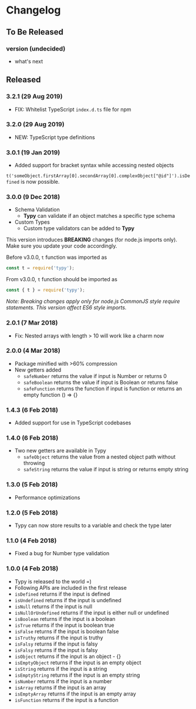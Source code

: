 # Changelog

## To Be Released

### version (undecided)

* what's next

## Released

### 3.2.1 (29 Aug 2019)

* FIX: Whitelist TypeScript `index.d.ts` file for npm

### 3.2.0 (29 Aug 2019)

* NEW: TypeScript type definitions

### 3.0.1 (19 Jan 2019)

* Added support for bracket syntax while accessing nested objects

`t('someObject.firstArray[0].secondArray[0].complexObject["@id"]').isDefined` is now possible.

### 3.0.0 (9 Dec 2018)

* Schema Validation
  * **Typy** can validate if an object matches a specific type schema
* Custom Types
  * Custom type validators can be added to **Typy**

This version introduces **BREAKING** changes (for node.js imports only). Make sure you update your code accordingly.

Before v3.0.0, `t` function was imported as

```js
const t = require('typy');
```

From v3.0.0, `t` function should be imported as

```js
const { t } = require('typy');
```

_Note: Breaking changes apply only for node.js CommonJS style require statements. This version affect ES6 style imports._

### 2.0.1 (7 Mar 2018)

* Fix: Nested arrays with length > 10 will work like a charm now

### 2.0.0 (4 Mar 2018)

* Package minified with >60% compression
* New getters added
  * `safeNumber` returns the value if input is Number or returns 0
  * `safeBoolean` returns the value if input is Boolean or returns false
  * `safeFunction` returns the function if input is function or returns an empty function () => {}

### 1.4.3 (6 Feb 2018)

* Added support for use in TypeScript codebases

### 1.4.0 (6 Feb 2018)

* Two new getters are available in Typy
  * `safeObject` returns the value from a nested object path without throwing
  * `safeString` returns the value if input is string or returns empty string

### 1.3.0 (5 Feb 2018)

* Performance optimizations

### 1.2.0 (5 Feb 2018)

* Typy can now store results to a variable and check the type later

### 1.1.0 (4 Feb 2018)

* Fixed a bug for Number type validation

### 1.0.0 (4 Feb 2018)

* Typy is released to the world =)
* Following APIs are included in the first release
 * `isDefined` returns if the input is defined
 * `isUndefined` returns if the input is undefined
 * `isNull` returns if the input is null
 * `isNullOrUndefined` returns if the input is either null or undefined
 * `isBoolean` returns if the input is a boolean
 * `isTrue` returns if the input is boolean true
 * `isFalse` returns if the input is boolean false
 * `isTruthy` returns if the input is truthy
 * `isFalsy` returns if the input is falsy
 * `isFalsy` returns if the input is falsy
 * `isObject` returns if the input is an object - {}
 * `isEmptyObject` returns if the input is an empty object
 * `isString` returns if the input is a string
 * `isEmptyString` returns if the input is an empty string
 * `isNumber` returns if the input is a number
 * `isArray` returns if the input is an array
 * `isEmptyArray` returns if the input is an empty array
 * `isFunction` returns if the input is a function
